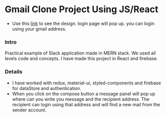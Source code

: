 # Gmail Clone Project Using JS/React
- Use this [link](https://react-clone-43589.web.app/) to see the design. login page will pop up. you can login using your gmail address.

### Intro

Practical example of Slack application made in MERN stack. We used all levels code and concepts. I have made this project in React and firebase.

### Details
- I have worked with redux, material-ui, styled-components and firebase for dataStore and authentication.
- When you click on the compose button a message panel will pop up where can you write you message and the recipient address. The recipient can login using that address and will find a new mail from the sender account.
